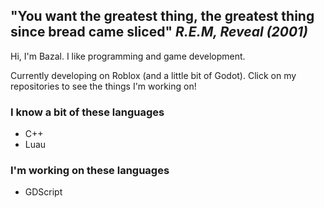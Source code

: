 ## "You want the greatest thing, the greatest thing since bread came sliced" _R.E.M, Reveal (2001)_

Hi, I'm Bazal. I like programming and game development.

Currently developing on Roblox (and a little bit of Godot). Click on my repositories to see the things I'm working on!

### I know a bit of these languages
* C++
* Luau

### I'm working on these languages
* GDScript
